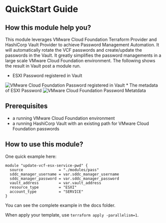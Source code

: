 # QuickStart Guide

## How this module help you?
This module leverages VMware Cloud Foundation Terraform Provider and HashiCorp Vault Provider to achieve Password Management Automation. It will automatically rotate the VCF passwords and create/update the passwords in the Vault. It greatly simplifies the password managements in a large scale VMware Cloud Foundation environment.
The following shows the result in Vault post a module run. 

* ESXI Password registered in Vault
<img src="images/vault_secrets.jpeg" alt="VMware Cloud Foundation Password registered in Vault">
* The metadata of ESXI Password
<img src="images/secret_meta.jpeg" alt="VMware Cloud Foundation Password Metatdata">

## Prerequisites
* a running VMware Cloud Foundation environment
* a running HashiCorp Vault with an existing path for VMware Cloud Foundation passwords

## How to use this module?
One quick example here:

```hcl
module "update-vcf-esx-service-pwd" {
  source                = "./modules/pass"
  sddc_manager_username = var.sddc_manager_username
  sddc_manager_password = var.sddc_manager_password
  vault_address         = var.vault_address
  resource_type         = "ESXI"
  account_type          = "SERVICE"
}
```
You can see the complete example in the docs folder.

When apply your template, use `terraform apply -parallelism=1`.
